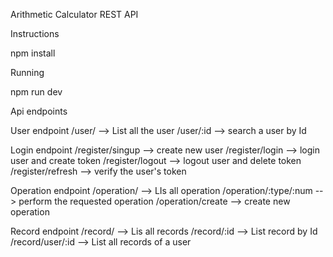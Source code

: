 Arithmetic Calculator REST API

Instructions

npm install

Running

npm run dev

Api endpoints

User endpoint
/user/ --> List all the user
/user/:id --> search a user by Id

Login endpoint
/register/singup --> create new user
/register/login --> login user and create token
/register/logout --> logout user and delete token
/register/refresh --> verify the user's token

Operation endpoint
/operation/ --> LIs all operation
/operation/:type/:num --> perform the requested operation
/operation/create --> create new operation

Record endpoint
/record/ --> Lis all records
/record/:id --> List record by Id
/record/user/:id --> List all records of a user





